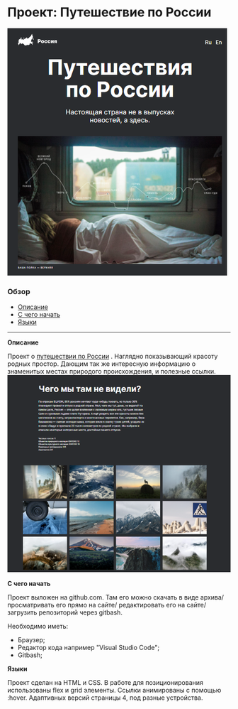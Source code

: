 # Проект: Путешествие по России
![alt-screenshot](/images/%D0%A1%D0%BD%D0%B8%D0%BC%D0%BE%D0%BA%20%D1%8D%D0%BA%D1%80%D0%B0%D0%BD%D0%B0%20(51).png)
### Обзор
- [Описание](#Описание)
- [С чего начать](#С_чего_начать)
- [Языки](#Языки)
------------------

**Описание** <a name = "Описание"></a>


Проект о [путешествии по России](https://aleksandranazhestkina.github.io/russian-travel/index.html)
. Наглядно показывающий красоту родных простор. Дающим так же интересную информацию о знаменитых местах природого происхождения, и полезные ссылки.
![alt-screenshot](/images/%D0%A1%D0%BD%D0%B8%D0%BC%D0%BE%D0%BA%20%D1%8D%D0%BA%D1%80%D0%B0%D0%BD%D0%B0%20(53).png)

**С чего начать** <a name = "С чего начать"></a>

Проект выложен на github.com. Там его можно скачать в виде архива/ просматривать его прямо на сайте/ редактировать его на сайте/ загрузить репозиторий через gitbash.

 Необходимо иметь:
* Браузер;
* Редактор кода например "Visual Studio Code";
* Gitbash;

**Языки** <a name = "Языки"></a>

Проект сделан на HTML и CSS. В работе для позиционирования использованы flex и grid элементы. Ссылки анимированы с помощью :hover. Адаптивных версий страницы 4, под разные устройства.